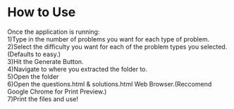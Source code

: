 # How to Use
Once the application is running:  
1)Type in the number of problems you want for each type of problem.
2)Select the difficulty you want for each of the problem types you selected.(Defaults to easy.)  
3)Hit the Generate Button.  
4)Navigate to where you extracted the folder to.  
5)Open the folder  
6)Open the questions.html & solutions.html Web Browser.(Reccomend Google Chrome for Print Preview.)  
7)Print the files and use!